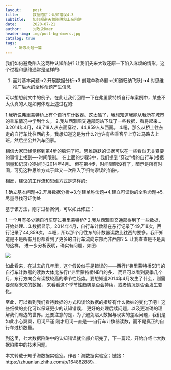 ```yaml
---
layout:     post
title:      数据陷阱：认知错误4.3
subtitle:   如何规避天鹅陷阱和上帝陷阱
date:       2020-07-21
author:     刘政永Dmer
header-img: img/post-bg-dmers.jpg
catalog: true
tags:
    - 听取树蛙一篇
---
```


我们如何避免陷入这两种认知陷阱? 让我们先来大致还原一下陷入麻烦的情形，这个过程和思维通常是这样的:

1. 面对基本问题➔2.开展数据分析➔3.创建单称命题➔{知道归纳飞跃}➔4.对思维推广后大的全称命题产生信念

可以想想前文中的例子，在此让我们回顾一下在弗里蒙特桥自行车案例中，某些不太认真的人是如何体现上述过程的:

1.我听说弗里蒙特桥上有个自行车计数器。这太酷了，我想知道我能从我所在城市的乘车情况中学到什么。
2.我从西雅图交通部网站下载了一些数据，看将起来…
3.2014年4月，49,718人从东面穿过，44,859人从西面。
4.嗯，那么从桥上往东走的自行车比往西的多。我想知道这是为什么?也许有些乘客早上穿过马路去上班，然后坐公共汽车回家。

相信大家已经觉察到第4步的脑洞了吧。思维跳跃的证据可以在一些看似无关紧要的事情上找到—-时间限制。 在上面的步骤3中，我们提到“穿过”桥的自行车(根据测量和记录)的时间时2014年4月。 但在第4步，时间限制没有了，暗示是所有时间，可见这种思维方式于此又一次陷入了归纳谬误的陷阱。

相反，建议的工作流和思维方式是这样的:

1.确立基本问题➔2.开展数据分析➔3.创建单称命题➔4.建立可证伪的全称命题➔5.尽量寻找可证伪处

基于该方法，刚才过桥案例，可以如此修正：

1.一个月有多少辆自行车穿过弗里蒙特桥?
2.我从西雅图交通部得到了一些数据，开始处理…
3.数据显示，2014年4月，自行车计数器在东行记录了49,718次，西行记录了44,859次。
4.嗯，所以那个月往东的计数器读数比往西的要多。我不知道是不是所有月份都看到了更多的自行车流向东部而非西部?
5. 让我查查是不是真的这样。
进一步分析表明，确实有问题，如图:

![]({{site.baseurl}}/img/post-bg-zs5.jpg)

如此看来，在过去的几年里，这个假设似乎是错误的——西行(“弗里蒙特桥SB”)的自行车计数器的读数大体比东行(“弗里蒙特桥NB”)的多， 而且可以看到夏季几个月，东行方向会有读数较高的季节性趋势。要想知道2014年4月发生了什么，则需要观察未来的数据， 来看看这个季节性趋势是否会持续，或者情况是否会发生变化。

至此，可以看到我们看待数据的方式和谈论数据的措辞有什么微妙的变化了吧！这些细微的变化可以保证更少的认知错误， 更好的处理后续问题，以及更准确的理解我们周边的世界。还要注意的是，为了避免陷入数据与现实的差距问题，我们是如此小心翼翼，用词严谨 刚才用词一直是---自行车计数器读数，而不是真正的自行车过桥数量。

到这里，七大数据陷阱中的认知错误就全部介绍完了，下一篇起，开始介绍七大数据陷阱中的技术问题。

本文转载于知乎海数据实验室。作者：海数据实验室；链接：https://zhuanlan.zhihu.com/p/164882889。
